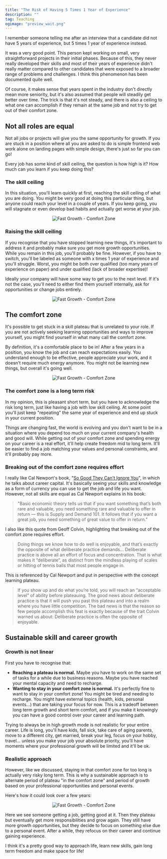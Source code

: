 ```yaml
---
title: "The Risk of Having 5 Times 1 Year of Experience"
description: ""
tag: Teaching
ogimage: "preview_wait.png"
---
```


I remember someone telling me after an interview that a candidate did not have 5 years of experience, but 5 times 1 year of experience instead.

It was a very good point. This person kept working on small, very straightforward projects in their initial phases. Because of this, they never really developed their skills and most of their years of experience didn't really matter compared to other candidates that were exposed to a broader range of problems and challenges. I think this phenomenon has been documented quite well.

Of course, it makes sense that years spent in the industry don't directly mean more seniority, but it's also assumed that people will steadily get better over time. The trick is that it's not steady, and there is also a ceiling to what one can accomplish if they remain at the same job and not try to get out of their comfort zone.

## Not all roles are equal

Not all jobs or projects will give you the same opportunity for growth. If you are stuck in a position where all you are asked to do is simple frontend web work alone on landing pages with simple design, there's just so far you can go!

Every job has some kind of skill ceiling, the question is how high is it? How much can you learn if you keep doing this?

### The skill ceiling

In this situation, you'll learn quickly at first, reaching the skill ceiling of what you are doing. You might be very good at doing this particular thing, but anyone could reach your level in a couple of years. If you keep going, you will stagnate or even develop bad habits and actually get worse at your job.

<div class="image-wrapper image-90" style="text-align: center"><img src="/assets/blog/xp/ceiling.png" alt="Fast Growth - Comfort Zone"/></div>

### Raising the skill ceiling

If you recognise that you have stopped learning new things, it's important to address it and probably make sure you get more growth opportunities. While you remain in this job, you'll probably be fine. However, if you have to switch, you'll be labeled as someone with x times 1 year of experience and you'll struggle. Worst, you might be both over qualified (too many years of experience on paper) and under qualified (lack of broader expertise)!

Ideally your company will have some way to get you to the next level. If it's not the case, you'll need to either find them yourself internally, ask for opportunities or change jobs entirely.

<div class="image-wrapper image-90" style="text-align: center"><img src="/assets/blog/xp/more_learning.png" alt="Fast Growth - Comfort Zone"/></div>

## The comfort zone

It's possible to get stuck in a skill plateau that is unrelated to your role. If you are not actively seeking learning opportunities and ways to improve yourself, you might find yourself in what many call the comfort zone.

By definition, it's a comfortable place to be in! After a few years in a position, you know the job and can reach expectations easily. You understand enough to be effective, people appreciate your work, and it doesn't require much energy anymore. You might not be learning new things, but overall it's going well.

<div class="image-wrapper image-90" style="text-align: center"><img src="/assets/blog/xp/comfort.png" alt="Fast Growth - Comfort Zone"/></div>

### The comfort zone is a long term risk

In my opinion, this is pleasant short term, but you have to acknowledge the risk long term, just like having a job with low skill ceiling. At some point you'll just keep "repeating" the same year of experience and end up stuck in your current position.

Things are changing fast, the world is evolving and you don't want to be in a situation where you depend too much on your current company's health and good will. While getting out of your comfort zone and spending energy on your career is a real effort, it'll help create freedom mid to long term. It'll be easier to find a job matching your values and personal constraints, and it'll probably pay more.

### Breaking out of the comfort zone requires effort

I really like Cal Newport's book, "[So Good They Can't Ignore You](https://amzn.to/42FB4oy)", in which he talks about career capital. It's basically seeing your skills and knowledge as a form of currency you can use to get the job and life you want. However, not all skills are equal as Cal Newport explains in his book:

> "Basic economic theory tells us that if you want something that’s both rare and valuable, you need something rare and valuable to offer in return — this is Supply and Demand 101. It follows that if you want a great job, you need something of great value to offer in return."

I also like this quote from Geoff Colvin, highlighting that breaking out of the comfort zone requires effort.

>  Doing things we know how to do well is enjoyable, and that’s exactly the opposite of what deliberate practice demands… Deliberate practice is above all an effort of focus and concentration. That is what makes it “deliberate”, as distinct from the mindless playing of scales or hitting of tennis balls that most people engage in.

This is referenced by Cal Newport and put in perspective with the concept learning plateau.

> If you show up and do what you’re told, you will reach an “acceptable level” of ability before plateauing. The good news about deliberate practice is that it will push you past this plateau and into a realm where you have little competition. The bad news is that the reason so few people accomplish this feat is exactly because of the trait Colvin warned us about: Deliberate practice is often the opposite of enjoyable.

## Sustainable skill and career growth

### Growth is not linear

First you have to recognise that:

- **Reaching a plateau is normal.** Maybe you have to work on the same set of tasks for a while due to business reasons. Maybe you have reached your mental capacity and need to recharge.
- **Wanting to stay in your comfort zone is normal.** It's perfectly fine to want to stay in your comfort zone! You might be tired and needing to recharge. You might have external topics (health, kids, personal events...)  that are taking your focus for now. This is a tradeoff between long term growth and short term comfort, and if you make it knowingly you can have a good control over your career and learning path.

Trying to always be in high growth mode is not realistic for your entire career. Life is long, you'll have kids, fall sick, take care of aging parents, move to a different city, get married, break your leg, focus on your hobby, travel... unless you make your job your absolute priority, you'll have moments where your professional growth will be limited and it'll be ok.

### Realistic approach

However, like we discussed, staying in that comfort zone for too long is actually very risky long term. This is why a sustainable approach is to alternate period of plateau "in the comfort zone" and period of growth based on your professional opportunities and personal events.

Here's how it could look over a few years:

<div class="image-wrapper image-90" style="text-align: center"><img src="/assets/blog/xp/high.png" alt="Fast Growth - Comfort Zone"/></div>

Here we see someone getting a job, getting good at it. Then they plateau but eventually get more responsibilities and grow again. They still have more growth opportunities, but they decide to focus on something else due to a personal event. After a while, they refocus on their career and continue gaining experience.

I think it's a pretty good way to approach life, learn new skills, gain long term freedom and make space for life!